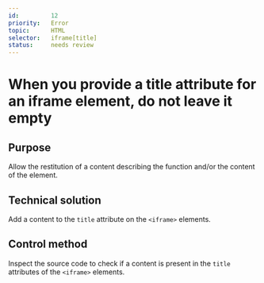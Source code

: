 ```yaml
---
id:         12
priority:   Error
topic:      HTML
selector:   iframe[title]
status:     needs review
---
```


# When you provide a title attribute for an iframe element, do not leave it empty

## Purpose

Allow the restitution of a content describing the function and/or the content of the element.

## Technical solution

Add a content to the `title` attribute on the `<iframe>` elements.

## Control method

Inspect the source code to check if a content is present in the `title` attributes of the `<iframe>` elements.
